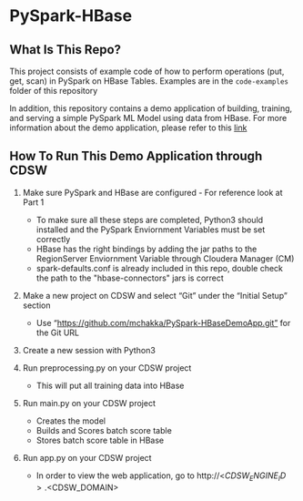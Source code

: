 # PySpark-HBase

## What Is This Repo?

This project consists of example code of how to perform operations (put, get, scan) in PySpark on HBase Tables.
Examples are in the `code-examples` folder of this repository

In addition, this repository contains a demo application of building, training, and serving a simple PySpark ML Model using data from HBase.
For more information about the demo application, please refer to this [link](https://docs.google.com/document/d/1f4Pe6ggRkD2R1XzK8C8e2E2Qut8_UraZDn3PgTf_Mm4/edit?usp=sharing)

## How To Run This Demo Application through CDSW


1. Make sure PySpark and HBase are configured - For reference look at Part 1
   - To make sure all these steps are completed, Python3 should installed and the PySpark Enviornment Variables must be set correctly
   - HBase has the right bindings by adding the jar paths to the RegionServer Enviornment Variable through Cloudera Manager (CM)
   - spark-defaults.conf is already included in this repo, double check the path to the "hbase-connectors" jars is correct

2. Make a new project on CDSW and select “Git” under the “Initial Setup” section
   - Use “https://github.com/mchakka/PySpark-HBaseDemoApp.git” for the Git URL

3. Create a new session with Python3

4. Run preprocessing.py on your CDSW project
   - This will put all training data into HBase
   
5. Run main.py on your CDSW project
   - Creates the model
   - Builds and Scores batch score table
   - Stores batch score table in HBase
   
6. Run app.py on your CDSW project
   - In order to view the web application, go to http://<$CDSW_ENGINE_ID>.<$CDSW_DOMAIN>
